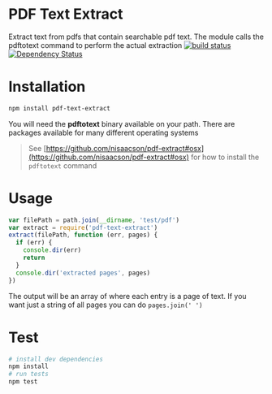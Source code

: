 # PDF Text Extract
Extract text from pdfs that contain searchable pdf text. The module calls the pdftotext command to perform the actual extraction
[![build status](https://secure.travis-ci.org/nisaacson/pdf-text-extract)](http://travis-ci.org/nisaacson/pdf-text-extract) [![Dependency Status](https://david-dm.org/nisaacson/pdf-text-extract.png)](https://david-dm.org/nisaacson/pdf-text-extract)

# Installation
```bash
npm install pdf-text-extract
```


You will need the **pdftotext** binary available on your path. There are packages available for many different operating systems

> See [https://github.com/nisaacson/pdf-extract#osx](https://github.com/nisaacson/pdf-extract#osx) for how to install the `pdftotext` command


# Usage
```javascript
var filePath = path.join(__dirname, 'test/pdf')
var extract = require('pdf-text-extract')
extract(filePath, function (err, pages) {
  if (err) {
    console.dir(err)
    return
  }
  console.dir('extracted pages', pages)
})
```
The output will be an array of where each entry is a page of text. If you want just a string of all pages you can do `pages.join(' ')`



# Test

```bash
# install dev dependencies
npm install
# run tests
npm test
